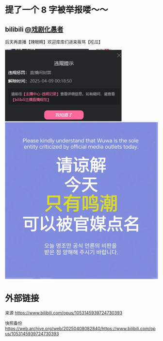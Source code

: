 # 提了一个 8 字被举报喽～～

## bilibili [@戏剧化愚者](https://space.bilibili.com/19976514)

后天再直播【辣眼睛】欢迎库库们进来挨骂【吃瓜】

![](https://raw.githubusercontent.com/KugouGames/iming-blog/refs/heads/main/evil-of-kurogames/images/1053145939724730393/1.png)
![](https://raw.githubusercontent.com/KugouGames/iming-blog/refs/heads/main/evil-of-kurogames/images/1053145939724730393/2.jpg)

# 外部链接

来源 https://www.bilibili.com/opus/1053145939724730393

快照备份 https://web.archive.org/web/20250408082840/https://www.bilibili.com/opus/1053145939724730393
